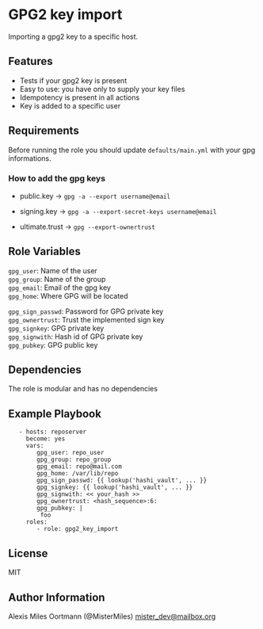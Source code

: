 GPG2 key import
=========

Importing a gpg2 key to a specific host.

## Features

- Tests if your gpg2 key is present
- Easy to use: you have only to supply your key files
- Idempotency is present in all actions
- Key is added to a specific user

Requirements
------------
Before running the role you should update `defaults/main.yml` with your gpg informations.

### How to add the gpg keys

- public.key -> `gpg -a --export username@email`

- signing.key -> `gpg -a --export-secret-keys username@email`

- ultimate.trust -> `gpg --export-ownertrust`

Role Variables
--------------
`gpg_user`: Name of the user <br />
`gpg_group`: Name of the group <br />
`gpg_email`: Email of the gpg key <br />
`gpg_home`: Where GPG will be located

`gpg_sign_passwd`: Password for GPG private key <br />
`gpg_ownertrust`: Trust the implemented sign key<br />
`gpg_signkey`: GPG private key <br />
`gpg_signwith`: Hash id of GPG private key <br />
`gpg_pubkey`: GPG public key

Dependencies
------------

The role is modular and has no dependencies

Example Playbook
----------------
```
   - hosts: reposerver
     become: yes
     vars:
        gpg_user: repo_user
        gpg_group: repo_group
        gpg_email: repo@mail.com
        gpg_home: /var/lib/repo
        gpg_sign_passwd: {{ lookup('hashi_vault', ... }}
        gpg_signkey: {{ lookup('hashi_vault', ... }}
        gpg_signwith: << your_hash >>
        gpg_ownertrust: <hash_sequence>:6:
        gpg_pubkey: |
         foo
     roles:
        - role: gpg2_key_import
```

License
-------
MIT

Author Information
------------------
Alexis Miles Oortmann (@MisterMiles) <mister_dev@mailbox.org>
